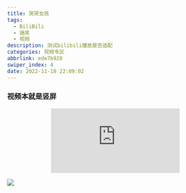```yaml
---
title: 哭哭女孩
tags:
  - BiliBili
  - 搞笑
  - 视频
description: 测试bilibili播放是否适配
categories: 视频专区
abbrlink: ede7b928
swiper_index: 4
date: 2022-11-18 22:09:02
---
```


### 视频本就是竖屏 ###

<div align="center" class="aspect-ratio">
  <iframe
    src="https://player.bilibili.com/player.html?aid=772130164&&page=1&as_wide=1&high_quality=1&danmaku=0"
    scrolling="no"
    border="0"
    frameborder="no"
    framespacing="0"
    high_quality="1"
    danmaku="1"
    allowfullscreen="true"
  ></iframe>
</div>

![](https://s2.loli.net/2022/11/24/siMAqL1Zewz3QlJ.webp)
